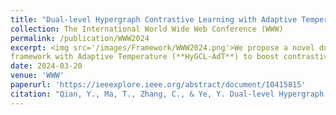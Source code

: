```yaml
---
title: "Dual-level Hypergraph Contrastive Learning with Adaptive Temperature Enhancement"
collection: The International World Wide Web Conference (WWW)
permalink: /publication/WWW2024
excerpt: <img src='/images/Framework/WWW2024.png'>We propose a novel dual-level HyperGraph Contrastive Learning
framework with Adaptive Temperature (**HyGCL-AdT**) to boost contrastive learning over hypergraphs. Our source code is available [here](https://github.com/graphprojects/HyGCL-AdT).
date: 2024-03-20
venue: 'WWW'
paperurl: 'https://ieeexplore.ieee.org/abstract/document/10415815'
citation: "Qian, Y., Ma, T., Zhang, C., & Ye, Y. Dual-level Hypergraph Contrastive Learning with Adaptive Temperature Enhancement. In WWW 2024ß."
---
```




